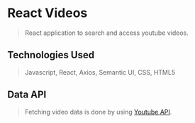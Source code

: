 # React Videos
> React application to search and access youtube videos.

## Technologies Used
> Javascript, React, Axios, Semantic UI, CSS, HTML5

## Data API
> Fetching video data is done by using [Youtube API](https://developers.google.com/youtube/v3/docs/search/list).